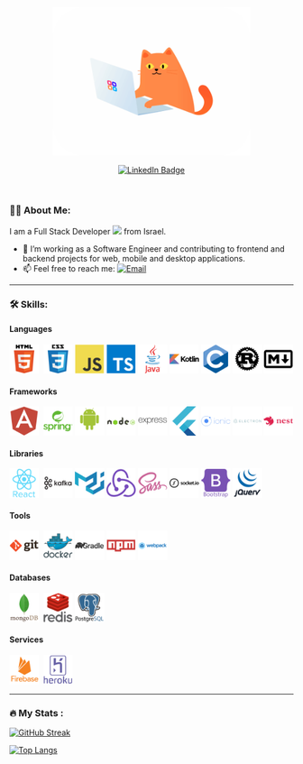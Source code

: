 
<p align="center"><img src="https://github.com/tchvu3/tchvu3/blob/master/programmer-animation.gif?raw=true" width="350"/></p>
<p align="center">
<a href="https://www.linkedin.com/in/avihu-harush"><img src="https://img.shields.io/badge/LinkedIn-blue?style=for-the-badge&logo=linkedin&logoColor=white" alt="LinkedIn Badge"></a>
</p>
<p align="center"><img src="https://komarev.com/ghpvc/?username=tchvu3&style=flat-square&color=blue" alt=""></p>

### 👨‍💻 About Me:

I am a Full Stack Developer <img src="https://media.giphy.com/media/WUlplcMpOCEmTGBtBW/giphy.gif" width="30"> from Israel.

- 🔭 I’m working as a Software Engineer and contributing to frontend and backend projects for web, mobile and desktop applications.
- 📫 Feel free to reach me: [![Email](https://img.shields.io/badge/-Email-blue?style=flat&logo=gmail&logoColor=white)](mailto:avihu@harush.email)

---

### 🛠 Skills:

#### Languages
<img src="https://github.com/devicons/devicon/blob/master/icons/html5/html5-original-wordmark.svg" title="Html5" alt="Html5" width="52" height="52"/>&nbsp;
<img src="https://github.com/devicons/devicon/blob/master/icons/css3/css3-original-wordmark.svg" title="Css3" alt="Css3" width="52" height="52"/>
<img src="https://github.com/devicons/devicon/blob/master/icons/javascript/javascript-original.svg" title="Javascript" alt="Javascript" width="52" height="52"/>
<img src="https://github.com/devicons/devicon/blob/master/icons/typescript/typescript-original.svg" title="Typescript" alt="Typescript" width="52" height="52"/>
<img src="https://github.com/devicons/devicon/blob/master/icons/java/java-original-wordmark.svg" title="Java" alt="Java" width="52" height="52"/>
<img src="https://github.com/devicons/devicon/blob/master/icons/kotlin/kotlin-original-wordmark.svg" title="Kotlin" alt="Kotlin" width="52" height="52"/>
<img src="https://github.com/devicons/devicon/blob/master/icons/c/c-original.svg" title="C" alt="C" width="52" height="52"/>
<img src="https://github.com/devicons/devicon/blob/master/icons/rust/rust-plain.svg" title="Rust" alt="Rust" width="52" height="52"/>
<img src="https://github.com/devicons/devicon/blob/master/icons/markdown/markdown-original.svg" title="Markdown" alt="Markdown" width="52" height="52"/>

#### Frameworks
<img src="https://github.com/devicons/devicon/blob/master/icons/angularjs/angularjs-plain.svg" title="Angularjs" alt="Angularjs" width="52" height="52"/>&nbsp;
<img src="https://github.com/devicons/devicon/blob/master/icons/spring/spring-original-wordmark.svg" title="Spring" alt="Spring" width="52" height="52"/>
<img src="https://github.com/devicons/devicon/blob/master/icons/android/android-original-wordmark.svg" title="Android" alt="Android" width="52" height="52"/>
<img src="https://github.com/devicons/devicon/blob/master/icons/nodejs/nodejs-original-wordmark.svg" title="Nodejs" alt="Nodejs" width="52" height="52"/>
<img src="https://github.com/devicons/devicon/blob/master/icons/express/express-original-wordmark.svg" title="Express" alt="Express" width="52" height="52"/>
<img src="https://github.com/devicons/devicon/blob/master/icons/flutter/flutter-original.svg" title="Flutter" alt="Flutter" width="52" height="52"/>
<img src="https://github.com/devicons/devicon/blob/master/icons/ionic/ionic-original-wordmark.svg" title="Ionic" alt="Ionic" width="52" height="52"/>
<img src="https://github.com/devicons/devicon/blob/master/icons/electron/electron-original-wordmark.svg" title="Electron" alt="Electron" width="52" height="52"/>
<img src="https://github.com/devicons/devicon/blob/master/icons/nestjs/nestjs-plain-wordmark.svg" title="Nestjs" alt="Nestjs" width="52" height="52"/>

#### Libraries
<img src="https://github.com/devicons/devicon/blob/master/icons/react/react-original-wordmark.svg" title="React" alt="React" width="52" height="52"/>&nbsp;
<img src="https://github.com/devicons/devicon/blob/master/icons/apachekafka/apachekafka-original-wordmark.svg" title="Apachekafka" alt="Apachekafka" width="52" height="52"/>
<img src="https://github.com/devicons/devicon/blob/master/icons/materialui/materialui-original.svg" title="Materialui" alt="Materialui" width="52" height="52"/>
<img src="https://github.com/devicons/devicon/blob/master/icons/redux/redux-original.svg" title="Redux" alt="Redux" width="52" height="52"/>
<img src="https://github.com/devicons/devicon/blob/master/icons/sass/sass-original.svg" title="Sass" alt="Sass" width="52" height="52"/>
<img src="https://github.com/devicons/devicon/blob/master/icons/socketio/socketio-original-wordmark.svg" title="Socketio" alt="Socketio" width="52" height="52"/>
<img src="https://github.com/devicons/devicon/blob/master/icons/bootstrap/bootstrap-plain-wordmark.svg" title="Bootstrap" alt="Bootstrap" width="52" height="52"/>
<img src="https://github.com/devicons/devicon/blob/master/icons/jquery/jquery-original-wordmark.svg" title="Jquery" alt="Jquery" width="52" height="52"/>

#### Tools
<img src="https://github.com/devicons/devicon/blob/master/icons/git/git-original-wordmark.svg" title="Git" alt="Git" width="52" height="52"/>&nbsp;
<img src="https://github.com/devicons/devicon/blob/master/icons/docker/docker-original-wordmark.svg" title="Docker" alt="Docker" width="52" height="52"/>
<img src="https://github.com/devicons/devicon/blob/master/icons/gradle/gradle-plain-wordmark.svg" title="Gradle" alt="Gradle" width="52" height="52"/>
<img src="https://github.com/devicons/devicon/blob/master/icons/npm/npm-original-wordmark.svg" title="Npm" alt="Npm" width="52" height="52"/>
<img src="https://github.com/devicons/devicon/blob/master/icons/webpack/webpack-original-wordmark.svg" title="Webpack" alt="Webpack" width="52" height="52"/>

#### Databases
<img src="https://github.com/devicons/devicon/blob/master/icons/mongodb/mongodb-original-wordmark.svg" title="Mongodb" alt="Mongodb" width="52" height="52"/>&nbsp;
<img src="https://github.com/devicons/devicon/blob/master/icons/redis/redis-original-wordmark.svg" title="Redis" alt="Redis" width="52" height="52"/>
<img src="https://github.com/devicons/devicon/blob/master/icons/postgresql/postgresql-original-wordmark.svg" title="Postgresql" alt="Postgresql" width="52" height="52"/>

#### Services
<img src="https://github.com/devicons/devicon/blob/master/icons/firebase/firebase-plain-wordmark.svg" title="Firebase" alt="Firebase" width="52" height="52"/>&nbsp;
<img src="https://github.com/devicons/devicon/blob/master/icons/heroku/heroku-original-wordmark.svg" title="Heroku" alt="Heroku" width="52" height="52"/>

---

### 🔥 My Stats :
[![GitHub Streak](https://github-readme-streak-stats.herokuapp.com/?user=tchvu3&theme=dark&background=000000)](https://git.io/streak-stats)

[![Top Langs](https://github-readme-stats.vercel.app/api/top-langs/?username=tchvu3&layout=compact&theme=vision-friendly-dark)](https://github.com/anuraghazra/github-readme-stats)

